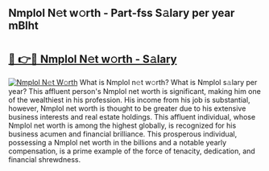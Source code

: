 ## Nmplol N𝚎t w𝚘rth - Part-fss S𝚊lary per year mBlht

# <h2><a href="http://gc47q3.nevu.top/?p=Nmplol">🔗 👉🔴 Nmplol N𝚎t w𝚘rth - S𝚊lary</a></h2>

[![Nmplol N𝚎t W𝚘rth](https://i.imgur.com/Oavwk0R.jpeg)](http://gc47q3.nevu.top/?p=Nmplol)
What is Nmplol n𝚎t w𝚘rth? What is Nmplol s𝚊lary per year?
This affluent person's Nmplol net worth is significant, making him one of the wealthiest in his profession. His income from his job is substantial, however, Nmplol net worth is thought to be greater due to his extensive business interests and real estate holdings. This affluent individual, whose Nmplol net worth is among the highest globally, is recognized for his business acumen and financial brilliance. This prosperous individual, possessing a Nmplol net worth in the billions and a notable yearly compensation, is a prime example of the force of tenacity, dedication, and financial shrewdness.
